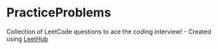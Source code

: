 # PracticeProblems
Collection of LeetCode questions to ace the coding interview! - Created using [LeetHub](https://github.com/QasimWani/LeetHub)
